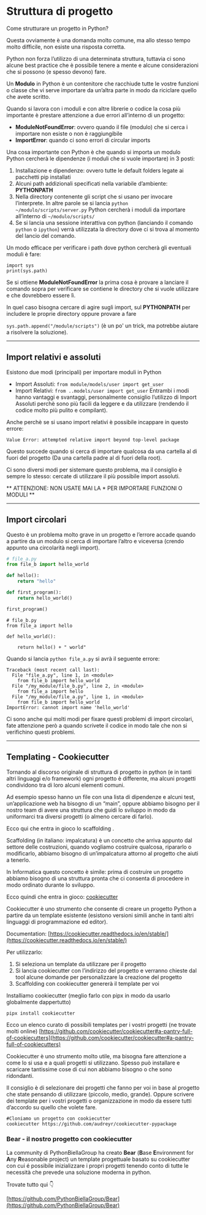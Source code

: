 
# Struttura di progetto

Come strutturare un progetto in Python?

Questa ovviamente è una domanda molto comune, ma allo stesso tempo molto difficile, non esiste una risposta corretta.

Python non forza l’utilizzo di una determinata struttura, tuttavia ci sono alcune best practice che è possibile tenere a mente e alcune considerazioni che si possono (e spesso devono) fare.

Un **Modulo** in Python è un contenitore che racchiude tutte le vostre funzioni o classe che vi serve importare da un’altra parte in modo da riciclare quello che avete scritto.

Quando si lavora con i moduli e con altre librerie o codice la cosa più importante è prestare attenzione a due errori all’interno di un progetto:

* **ModuleNotFoundError**: ovvero quando il file (modulo) che si cerca i importare non esiste o non è raggiungibile
* **ImportError**: quando ci sono errori di circular imports

Una cosa importante con Python è che quando si importa un modulo Python cercherà le dipendenze (i moduli che si vuole importare) in 3 posti:

1. Installazione e dipendenze: ovvero tutte le default folders legate ai pacchetti pip installati
2. Alcuni path addizionali specificati nella variabile d’ambiente: **PYTHONPATH**
3. Nella directory contenente gli script che si usano per invocare l’interprete. In altre parole se si lancia ```python ~/modulo/scripts/server.py``` Python cercherà i moduli da importare all’interno di ```~/modulo/scripts/```
4. Se si lancia una sessione interattiva con python (lanciando il comando ```python``` o ```ipython```) verrà utilizzata la directory dove ci si trova al momento del lancio del comando.

Un modo efficace per verificare i path dove python cercherà gli eventuali moduli è fare:
```
import sys
print(sys.path)
```

Se si ottiene **ModuleNotFoundError** la prima cosa è provare a lanciare il comando sopra per verificare se contiene le directory che si vuole utilizzare e che dovrebbero essere lì.

In quel caso bisogna cercare di agire sugli import, sul **PYTHONPATH** per includere le proprie directory oppure provare a fare 

```sys.path.append("/module/scripts")``` (è un po' un trick, ma potrebbe aiutare a risolvere la soluzione).

---

## Import relativi e assoluti

Esistono due modi (principali) per importare moduli in Python

* Import Assoluti: ```from module/models/user import get_user```
* Import Relativi: ```from ..models/user import get_user```
Entrambi i modi hanno vantaggi e svantaggi, personalmente consiglio l’utilizzo di Import Assoluti perchè sono più facili da leggere e da utilizzare (rendendo il codice molto più pulito e compilant).

Anche perchè se si usano import relativi è possibile incappare in questo errore:

```Value Error: attempted relative import beyond top-level package```

Questo succede quando si cerca di importare qualcosa da una cartella al di fuori del progetto (Da una cartella padre al di fuori della root).

Ci sono diversi modi per sistemare questo problema, ma il consiglio è sempre lo stesso: cercate di utilizzare il più possibile import assoluti.

** ATTENZIONE: NON USATE MAI LA * PER IMPORTARE FUNZIONI O MODULI **

---

## Import circolari

Questo è un problema molto grave in un progetto e l’errore accade quando a partire da un modulo si cerca di importare l’altro e viceversa (crendo appunto una circolarità negli import).

```py
# file_a.py
from file_b import hello_world

def hello():
    return "hello"

def first_program():
    return hello_world()

first_program()
```

```
# file_b.py
from file_a import hello

def hello_world():

    return hello() + " world"
```

Quando si lancia ```python file_a.py``` si avrà il seguente errore:

```
Traceback (most recent call last):
  File "file_a.py", line 1, in <module>
    from file_b import hello_world
  File "/my_module/file_b.py", line 2, in <module>
    from file_a import hello
  File "/my_module/file_a.py", line 1, in <module>
    from file_b import hello_world
ImportError: cannot import name 'hello_world'
```

Ci sono anche qui molti modi per fixare questi problemi di import circolari, fate attenzione però a quando scrivete il codice in modo tale che non si verifichino questi problemi.

---

## Templating - Cookiecutter

Tornando al discorso originale di struttura di progetto in python (e in tanti altri linguaggi e/o framework) ogni progetto è differente, ma alcuni progetti condividono tra di loro alcuni elementi comuni.

Ad esempio spesso hanno un file con una lista di dipendenze e alcuni test, un’applicazione web ha bisogno di un “main”, oppure abbiamo bisogno per il nostro team di avere una struttura che guidi lo sviluppo in modo da uniformarci tra diversi progetti (o almeno cercare di farlo).

Ecco qui che entra in gioco lo scaffolding .

Scaffolding (in italiano: impalcatura) è un concetto che arriva appunto dal settore delle costruzioni, quando vogliamo costruire qualcosa, ripararlo o modificarlo, abbiamo bisogno di un’impalcatura attorno al progetto che aiuti a tenerlo.

In Informatica questo concetto è simile: prima di costruire un progetto abbiamo bisogno di una struttura pronta che ci consenta di procedere in modo ordinato durante lo sviluppo.

Ecco quindi che entra in gioco: [cookiecutter](https://github.com/cookiecutter/cookiecutter)

Cookiecutter è uno strumento che consente di creare un progetto Python a partire da un template esistente (esistono versioni simili anche in tanti altri linguaggi di programmazione ed editor).

Documentation: [https://cookiecutter.readthedocs.io/en/stable/](https://cookiecutter.readthedocs.io/en/stable/)

Per utilizzarlo:

1. Si seleziona un template da utilizzare per il progetto
2. Si lancia cookiecutter con l’indirizzo del progetto e verranno chieste dal tool alcune domande per personalizzare la creazione del progetto
3. Scaffolding con cookiecutter genererà il template per voi

Installiamo cookiecutter (meglio farlo con pipx in modo da usarlo globalmente dappertutto)

```
pipx install cookiecutter
```

Ecco un elenco curato di possibili templates per i vostri progetti (ne trovate molti online)
[https://github.com/cookiecutter/cookiecutter#a-pantry-full-of-cookiecutters](https://github.com/cookiecutter/cookiecutter#a-pantry-full-of-cookiecutters)

Cookiecutter è uno strumento molto utile, ma bisogna fare attenzione a come lo si usa e a quali progetti si utilizzano. Spesso può installare e scaricare tantissime cose di cui non abbiamo bisogno o che sono ridondanti.

Il consiglio è di selezionare dei progetti che fanno per voi in base al progetto che state pensando di utilizzare (piccolo, medio, grande). Oppure scrivere dei template per i vostri progetti o organizzazione in modo da essere tutti d’accordo su quello che volete fare.

```
#Cloniamo un progetto con cookiecutter
cookiecutter https://github.com/audreyr/cookiecutter-pypackage
```

### Bear - il nostro progetto con cookiecutter
La community di PythonBiellaGroup ha creato **Bear** (**B**ase **E**nvironment for **A**ny **R**easonable project) un template progettuale basato su cookiecutter con cui é possibile inizializzare i propri progetti tenendo conto di tutte le necessità che prevede una soluzione moderna in python.

Trovate tutto qui 👇

[https://github.com/PythonBiellaGroup/Bear](https://github.com/PythonBiellaGroup/Bear)